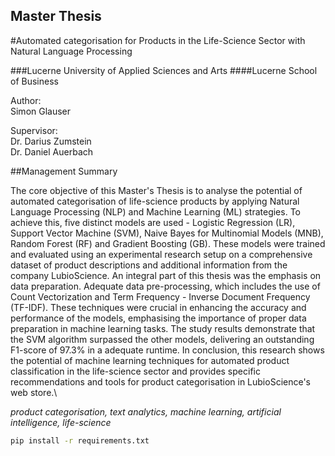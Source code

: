 ## Master Thesis

#Automated categorisation for Products in the Life-Science Sector with Natural Language Processing

###Lucerne University of Applied Sciences and Arts
####Lucerne School of Business

Author:\
Simon Glauser

Supervisor:\
Dr. Darius Zumstein\
Dr. Daniel Auerbach

##Management Summary

The core objective of this Master's Thesis is to analyse the potential of automated categorisation of life-science products by applying Natural Language Processing (NLP) and Machine Learning (ML) strategies. To achieve this, five distinct models are used - Logistic Regression (LR), Support Vector Machine (SVM), Naive Bayes for Multinomial Models (MNB), Random Forest (RF) and Gradient Boosting (GB). These models were trained and evaluated using an experimental research setup on a comprehensive dataset of product descriptions and additional information from the company LubioScience. An integral part of this thesis was the emphasis on data preparation. Adequate data pre-processing, which includes the use of Count Vectorization and Term Frequency - Inverse Document Frequency (TF-IDF). These techniques were crucial in enhancing the accuracy and performance of the models, emphasising the importance of proper data preparation in machine learning tasks. The study results demonstrate that the SVM algorithm surpassed the other models, delivering an outstanding F1-score of 97.3\% in a adequate runtime. In conclusion, this research shows the potential of machine learning techniques for automated product classification in the life-science sector and provides specific recommendations and tools for product categorisation in LubioScience's web store.\

*product categorisation, text analytics, machine learning, artificial intelligence, life-science*


```bash
pip install -r requirements.txt
```
